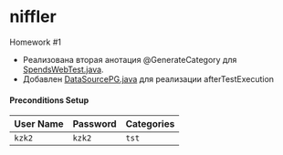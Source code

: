 
# niffler  

Homework #1
* Реализована вторая анотация @GenerateCategory для [SpendsWebTest.java](src%2Ftest%2Fjava%2Fniffler%2Ftest%2FSpendsWebTest.java).
* Добавлен [DataSourcePG.java](src%2Ftest%2Fjava%2FdbHelper%2FDataSourcePG.java) для реализации afterTestExecution

#### Preconditions Setup


| User Name | Password | Categories |
|:----------|:---------|:-----------|
| `kzk2`    | `kzk2`   | `tst`      | 

